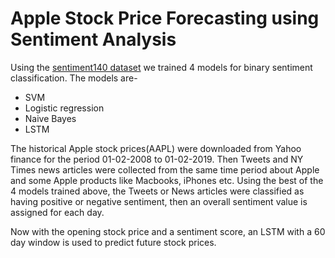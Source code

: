 # Apple Stock Price Forecasting using Sentiment Analysis

Using the [sentiment140 dataset](http://help.sentiment140.com/for-students/) we trained 4 models for binary sentiment classification. The models are- 
* SVM
* Logistic regression
* Naive Bayes
* LSTM

The historical Apple stock prices(AAPL) were downloaded from Yahoo finance for the period 01-02-2008 to 01-02-2019. Then Tweets and NY Times news articles were collected from the same time period about Apple and some Apple products like Macbooks, iPhones etc. Using the best of the 4 models trained above, the Tweets or News articles were classified as having positive or negative sentiment, then an overall sentiment value is assigned for each day. 

Now with the opening stock price and a sentiment score, an LSTM with a 60 day window is used to predict future stock prices.


